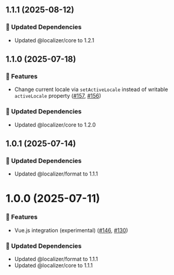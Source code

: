 ## 1.1.1 (2025-08-12)

### 🧱 Updated Dependencies

- Updated @localizer/core to 1.2.1

## 1.1.0 (2025-07-18)

### 🚀 Features

- Change current locale via `setActiveLocale` instead of writable `activeLocale` property ([#157](https://github.com/124c4a/localizer/pull/157), [#156](https://github.com/124c4a/localizer/issues/156))

### 🧱 Updated Dependencies

- Updated @localizer/core to 1.2.0

## 1.0.1 (2025-07-14)

### 🧱 Updated Dependencies

- Updated @localizer/format to 1.1.1

# 1.0.0 (2025-07-11)

### 🚀 Features

- Vue.js integration (experimental) ([#146](https://github.com/124c4a/localizer/pull/146), [#130](https://github.com/124c4a/localizer/issues/130))

### 🧱 Updated Dependencies

- Updated @localizer/format to 1.1.1
- Updated @localizer/core to 1.1.1
